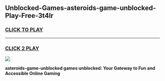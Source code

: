 
## Unblocked-Games-asteroids-game-unblocked-Play-Free-3t4lr
<h3>
<a href="https://premium76.site?title=asteroids-game-unblocked&ref=10A">CLICK TO PLAY</a></h3>
<hr>

<h3>
<a href="https://premium76.site?title=asteroids-game-unblocked&ref=10A">CLICK 2 PLAY</a>
  
</h3>

<a href="https://premium76.site?title=asteroids-game-unblocked&ref=10A"><img src="https://clearcache.store/games.png"></a>


**asteroids-game-unblocked games unblocked: Your Gateway to Fun and Accessible Online Gaming**

